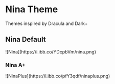 # Nina Theme
Themes inspired by Dracula and Dark+

<h2>Nina Default</h2>
![Nina](https://i.ibb.co/YDcpbVm/nina.png)
<h3>Nina A+</h2>
![NinaPlus](https://i.ibb.co/pfY3qdf/ninaplus.png)
